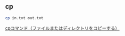 ## cp

```sh
cp in.txt out.txt
```

[cpコマンド（ファイルまたはディレクトリをコピーする）](http://itdoc.hitachi.co.jp/manuals/3021/3021313320/JPAS0319.HTM)
